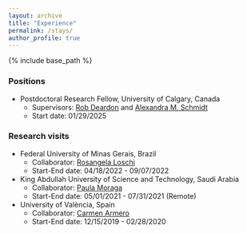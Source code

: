 ```yaml
---
layout: archive
title: "Experience"
permalink: /stays/
author_profile: true
---
```


{% include base_path %}

### **Positions**

* Postdoctoral Research Fellow, University of Calgary, Canada
  * Supervisors: [Rob Deardon](https://robdeardon.github.io/) and [Alexandra M. Schmidt](https://alex-schmidt.research.mcgill.ca/)
  * Start date: 01/29/2025

### **Research visits**

* Federal University of Minas Gerais, Brazil
  * Collaborator: [Rosangela Loschi](http://www.est.ufmg.br/~loschi/)
  * Start-End date: 04/18/2022 - 09/07/2022
* King Abdullah University of Science and Technology, Saudi Arabia
  * Collaborator: [Paula Moraga](https://www.paulamoraga.com/)
  * Start-End date: 05/01/2021 - 07/31/2021 (Remote)
* University of València, Spain
  * Collaborator: [Carmen Armero](https://www.uv.es/armero/)
  * Start-End date: 12/15/2019 - 02/28/2020
